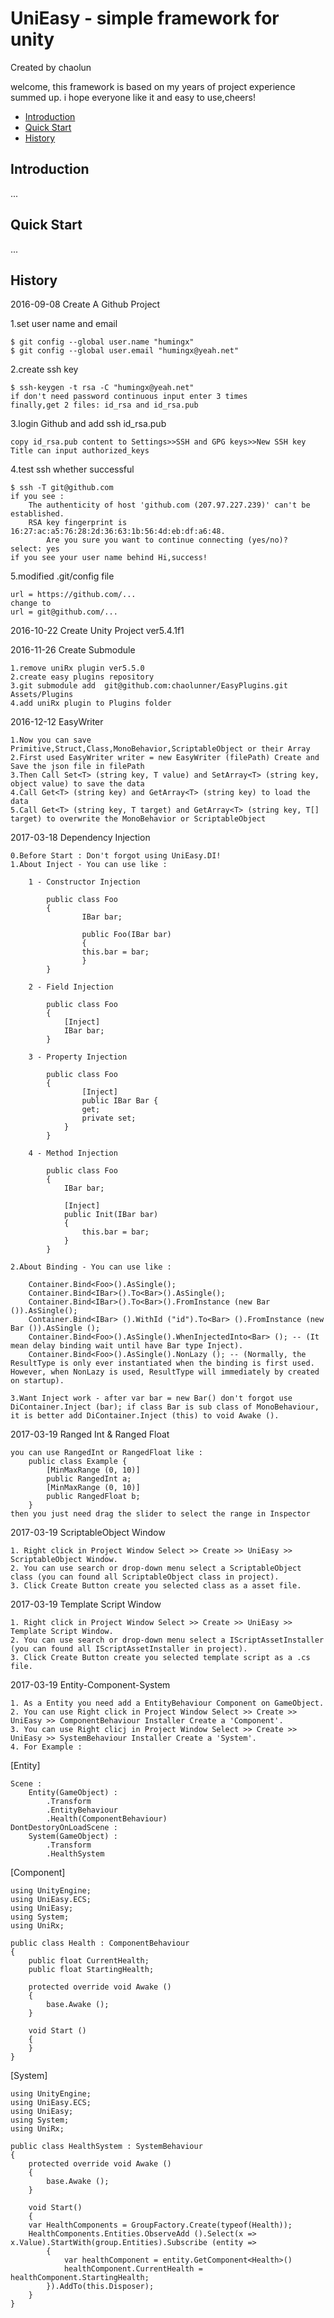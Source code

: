 UniEasy - simple framework for unity
===
Created by chaolun

welcome, this framework is based on my years of project experience summed up.
i hope everyone like it and easy to use,cheers!

- <a href="#introduction">Introduction</a>
- <a href="#quick_start">Quick Start</a>
- <a href="#history">History</a>

## <a id="introduction"></a>Introduction
...

## <a id="quick_start"></a>Quick Start
...

## <a id="history"></a>History
2016-09-08 Create A Github Project
	
1.set user name and email

	$ git config --global user.name "humingx"
  	$ git config --global user.email "humingx@yeah.net"
	
2.create ssh key

	$ ssh-keygen -t rsa -C "humingx@yeah.net"
	if don't need password continuous input enter 3 times
	finally,get 2 files: id_rsa and id_rsa.pub
	
3.login Github and add ssh id_rsa.pub

	copy id_rsa.pub content to Settings>>SSH and GPG keys>>New SSH key
	Title can input authorized_keys
	
4.test ssh whether successful

	$ ssh -T git@github.com
	if you see :
		The authenticity of host 'github.com (207.97.227.239)' can't be established.
   	 	RSA key fingerprint is 16:27:ac:a5:76:28:2d:36:63:1b:56:4d:eb:df:a6:48.
    		Are you sure you want to continue connecting (yes/no)?
	select: yes
	if you see your user name behind Hi,success!
	
5.modified .git/config file

	url = https://github.com/...
	change to
	url = git@github.com/...

2016-10-22 Create Unity Project ver5.4.1f1

2016-11-26 Create Submodule

	1.remove uniRx plugin ver5.5.0
	2.create easy plugins repository
	3.git submodule add  git@github.com:chaolunner/EasyPlugins.git Assets/Plugins
	4.add uniRx plugin to Plugins folder

2016-12-12 EasyWriter

	1.Now you can save Primitive,Struct,Class,MonoBehavior,ScriptableObject or their Array
	2.First used EasyWriter writer = new EasyWriter (filePath) Create and Save the json file in filePath
	3.Then Call Set<T> (string key, T value) and SetArray<T> (string key, object value) to save the data
	4.Call Get<T> (string key) and GetArray<T> (string key) to load the data
	5.Call Get<T> (string key, T target) and GetArray<T> (string key, T[] target) to overwrite the MonoBehavior or ScriptableObject

2017-03-18 Dependency Injection

	0.Before Start : Don't forgot using UniEasy.DI!
	1.About Inject - You can use like : 

		1 - Constructor Injection
	
			public class Foo 
			{
		    	    IBar bar;

		    	    public Foo(IBar bar)
		    	    {
			        this.bar = bar;
		    	    }
			}
		
		2 - Field Injection
		
			public class Foo
			{
			    [Inject]
			    IBar bar;
			}
		
		3 - Property Injection
		
			public class Foo
			{
		    	    [Inject]
		    	    public IBar Bar {
			        get;
			        private set;
			    }
			}
		
		4 - Method Injection
		
			public class Foo
			{
			    IBar bar;

			    [Inject]
			    public Init(IBar bar)
			    {
			        this.bar = bar;
			    }
			}
		
	2.About Binding - You can use like : 
	
		Container.Bind<Foo>().AsSingle();
		Container.Bind<IBar>().To<Bar>().AsSingle();
		Container.Bind<IBar>().To<Bar>().FromInstance (new Bar ()).AsSingle();
		Container.Bind<IBar> ().WithId ("id").To<Bar> ().FromInstance (new Bar ()).AsSingle ();
		Container.Bind<Foo>().AsSingle().WhenInjectedInto<Bar> (); -- (It mean delay binding wait until have Bar type Inject).
		Container.Bind<Foo>().AsSingle().NonLazy (); -- (Normally, the ResultType is only ever instantiated when the binding is first used. However, when NonLazy is used, ResultType will immediately by created on startup).
		
	3.Want Inject work - after var bar = new Bar() don't forgot use DiContainer.Inject (bar); if class Bar is sub class of MonoBehaviour, it is better add DiContainer.Inject (this) to void Awake ().

2017-03-19 Ranged Int & Ranged Float

	you can use RangedInt or RangedFloat like : 
		public class Example {
		    [MinMaxRange (0, 10)]
		    public RangedInt a;
		    [MinMaxRange (0, 10)]
		    public RangedFloat b;
		}
	then you just need drag the slider to select the range in Inspector

2017-03-19 ScriptableObject Window

	1. Right click in Project Window Select >> Create >> UniEasy >> ScriptableObject Window.
	2. You can use search or drop-down menu select a ScriptableObject class (you can found all ScriptableObject class in project).
	3. Click Create Button create you selected class as a asset file.
	
2017-03-19 Template Script Window

	1. Right click in Project Window Select >> Create >> UniEasy >> Template Script Window.
	2. You can use search or drop-down menu select a IScriptAssetInstaller (you can found all IScriptAssetInstaller in project).
	3. Click Create Button create you selected template script as a .cs file.
	
2017-03-19 Entity-Component-System

	1. As a Entity you need add a EntityBehaviour Component on GameObject.
	2. You can use Right click in Project Window Select >> Create >> UniEasy >> ComponentBehaviour Installer Create a 'Component'.
	3. You can use Right clicj in Project Window Select >> Create >> UniEasy >> SystemBehaviour Installer Create a 'System'.
	4. For Example : 

[Entity]

	Scene : 
		Entity(GameObject) : 
			.Transform
			.EntityBehaviour
			.Health(ComponentBehaviour)
	DontDestoryOnLoadScene : 
		System(GameObject) : 
			.Transform
			.HealthSystem

[Component]

	using UnityEngine;
	using UniEasy.ECS;
	using UniEasy;
	using System;
	using UniRx;

	public class Health : ComponentBehaviour
	{
  	    public float CurrentHealth;
	    public float StartingHealth;
	    
	    protected override void Awake ()
	    {
	        base.Awake ();
	    }
	    
	    void Start ()
	    {
	    }
	}
	
[System]

	using UnityEngine;
	using UniEasy.ECS;
	using UniEasy;
	using System;
	using UniRx;
	
	public class HealthSystem : SystemBehaviour
	{
	    protected override void Awake ()
	    {
	        base.Awake ();
	    }
	    
  	    void Start()
	    {
		var HealthComponents = GroupFactory.Create(typeof(Health));
		HealthComponents.Entities.ObserveAdd ().Select(x => x.Value).StartWith(group.Entities).Subscribe (entity =>
        	{
          	    var healthComponent = entity.GetComponent<Health>()
         	    healthComponent.CurrentHealth = healthComponent.StartingHealth;
        	}).AddTo(this.Disposer);
  	    }
	}

